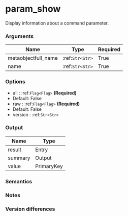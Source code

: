 [//]: # (THE CONTENT BELOW IS GENERATED. DO NOT EDIT.)
# param_show
Display information about a command parameter.

### Arguments
|Name|Type|Required
|-|-|-
|metaobjectfull_name|:ref:`Str<Str>`|True
|name|:ref:`Str<Str>`|True

### Options
* all : :ref:`Flag<Flag>` **(Required)**
 * Default: False
* raw : :ref:`Flag<Flag>` **(Required)**
 * Default: False
* version : :ref:`Str<Str>`

### Output
|Name|Type
|-|-
|result|Entry
|summary|Output
|value|PrimaryKey

[//]: # (ADD YOUR NOTES BELOW. THESE WILL BE PICKED EVERY TIME THE DOCS ARE REGENERATED. //end)
### Semantics

### Notes

### Version differences
